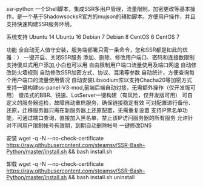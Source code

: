 ssr-python
一个Shell脚本，集成SSR多用户管理，流量限制，加密更改等基本操作。是一个基于ShadowsocksR官方的mujson的辅助脚本。方便用户操作，并且支持快速构建SSR服务环境。

系统支持
Ubuntu 14
Ubuntu 16
Debian 7
Debian 8
CentOS 6
CentOS 7

功能
全自动无人值守安装，服务端部署只需一条命令，您和SSR都是如此的优雅：）
一键开启、关闭SSR服务
添加、删除、修改用户端口、密码和连接数限制
支持傻瓜式用户添加,小白也可以用
自由限制用户端口流量使用及端口网速
自动修改防火墙规则
自助修改SSR加密方式、协议、混淆等参数
自动统计，方便查询每个用户端口的流量使用情况
自动安装Libsodium库以支持Chacha20等加密方式
支持一键构建ss-panel-V3-mod,前端后端自动对接，无需额外操作（仅开发版可用）
傻瓜式的BBR、锐速、LotServer一键构建（有风险，仅开发版可用）
可自定义的服务器巡检，故障自动重启服务，确保链接稳定有效
可对配置进行备份、还原，迁移服务器只需在新服务器上还原配置，无需重复设置
支持IP黑名单功能，可通过端口查询，直接加入黑名单，禁止该IP访问服务器的所有服务
允许针对不同用户限制帐号有效期，到期自动删除帐号
一键修改DNS

安装
wget -q -N --no-check-certificate https://raw.githubusercontent.com/steamsv/SSR-Bash-Python/master/install.sh && bash install.sh

卸载
wget -q -N --no-check-certificate https://raw.githubusercontent.com/steamsv/SSR-Bash-Python/master/install.sh && bash install.sh uninstall
